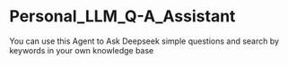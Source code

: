 # Personal_LLM_Q-A_Assistant
You can use this Agent to Ask Deepseek simple questions and search by keywords in your own knowledge base

